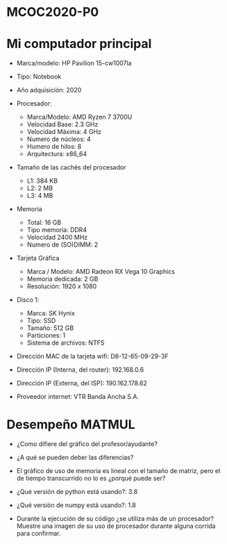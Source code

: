 # MCOC2020-P0

# Mi computador principal

* Marca/modelo: HP Pavilion 15-cw1007la
* Tipo: Notebook
* Año adquisición: 2020
* Procesador:
  * Marca/Modelo: AMD Ryzen 7 3700U
  * Velocidad Base: 2.3 GHz
  * Velocidad Máxima: 4 GHz
  * Numero de núcleos: 4 
  * Humero de hilos: 8
  * Arquitectura: x86_64
* Tamaño de las cachés del procesador
  * L1: 384 KB
  * L2: 2 MB
  * L3: 4 MB
* Memoria 
  * Total: 16 GB
  * Tipo memoria: DDR4
  * Velocidad 2400 MHz
  * Numero de (SO)DIMM: 2
* Tarjeta Gráfica
  * Marca / Modelo: AMD Radeon RX Vega 10 Graphics
  * Memoria dedicada: 2 GB
  * Resolución: 1920 x 1080
* Disco 1: 
  * Marca: SK Hynix
  * Tipo: SSD
  * Tamaño: 512 GB
  * Particiones: 1
  * Sistema de archivos: NTFS

* Dirección MAC de la tarjeta wifi: D8-12-65-09-29-3F
* Dirección IP (Interna, del router): 192.168.0.6
* Dirección IP (Externa, del ISP): 190.162.178.62
* Proveedor internet: VTR Banda Ancha S.A.

# Desempeño MATMUL

* ¿Como difiere del gráfico del profesor/ayudante?

* ¿A qué se pueden deber las diferencias?

* El gráfico de uso de memoria es lineal con el tamaño de matriz, pero el de tiempo transcurrido no lo es ¿porqué puede ser?

* ¿Qué versión de python está usando?: 3.8

* ¿Qué versión de numpy está usando?: 1.8

* Durante la ejecución de su código ¿se utiliza más de un procesador? Muestre una imagen de su uso de procesador durante alguna corrida para confirmar. 
